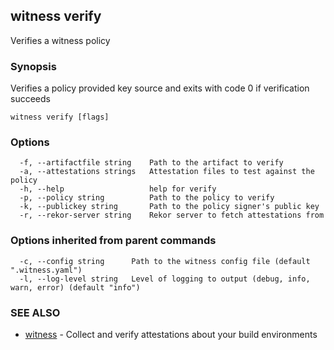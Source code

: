## witness verify

Verifies a witness policy

### Synopsis

Verifies a policy provided key source and exits with code 0 if verification succeeds

```
witness verify [flags]
```

### Options

```
  -f, --artifactfile string    Path to the artifact to verify
  -a, --attestations strings   Attestation files to test against the policy
  -h, --help                   help for verify
  -p, --policy string          Path to the policy to verify
  -k, --publickey string       Path to the policy signer's public key
  -r, --rekor-server string    Rekor server to fetch attestations from
```

### Options inherited from parent commands

```
  -c, --config string      Path to the witness config file (default ".witness.yaml")
  -l, --log-level string   Level of logging to output (debug, info, warn, error) (default "info")
```

### SEE ALSO

* [witness](witness.md)	 - Collect and verify attestations about your build environments

